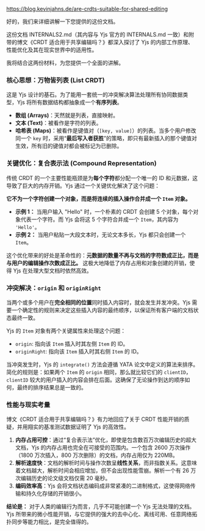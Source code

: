 https://blog.kevinjahns.de/are-crdts-suitable-for-shared-editing

好的，我们来详细讲解一下您提供的这份文档。

这份文档 INTERNALS2.md（其内容与 Yjs 官方的 INTERNALS.md 一致）和附带的博文《CRDT 适合用于共享编辑吗？》都深入探讨了 Yjs 的内部工作原理、性能优化及其在现实世界中的适用性。

我将结合这两份材料，为您提供一个全面的讲解。

### 核心思想：万物皆列表 (List CRDT)

这是 Yjs 设计的基石。为了能用一套统一的冲突解决算法处理所有协同数据类型，Yjs 将所有数据结构都抽象成一个**有序列表**。

- **数组 (Arrays)**：天然就是列表，直接映射。
- **文本 (Text)**：被看作是字符的列表。
- **哈希表 (Maps)**：被看作是键值对（`[key, value]`）的列表。当多个用户修改同一个 `key` 时，采用“**最后写入者获胜**”的策略，即只有最新插入的那个键值对生效，所有旧的键值对都会被标记为已删除。

### 关键优化：复合表示法 (Compound Representation)

传统 CRDT 的一个主要性能瓶颈是为**每个字符**都分配一个唯一的 ID 和元数据，这导致了巨大的内存开销。Yjs 通过一个关键优化解决了这个问题：

**它不为一个字符创建一个对象，而是将连续的插入操作合并成一个 `Item` 对象。**

- **示例 1：** 当用户输入 "Hello" 时，一个朴素的 CRDT 会创建 5 个对象，每个对象代表一个字符。而 Yjs 会将这 5 个字符合并成一个 `Item`，其内容为 `'Hello'`。
- **示例 2：** 当用户粘贴一大段文本时，无论文本多长，Yjs 都只会创建一个 `Item`。

这个优化带来的好处是革命性的：**元数据的数量不再与文档的字符数成正比，而是与用户的编辑操作次数成正比。** 这极大地降低了内存占用和对象创建的开销，使得 Yjs 在处理大型文档时依然高效。

### 冲突解决：`origin` 和 `originRight`

当两个或多个用户在**完全相同的位置**同时插入内容时，就会发生并发冲突。Yjs 需要一个确定性的规则来决定这些插入内容的最终顺序，以保证所有客户端的文档状态最终一致。

Yjs 的 `Item` 对象有两个关键属性来处理这个问题：

- `origin`: 指向该 `Item` 插入时其左侧 `Item` 的 ID。
- `originRight`: 指向该 `Item` 插入时其右侧 `Item` 的 ID。

当冲突发生时，Yjs 的 `integrate()` 方法会遵循 YATA 论文中定义的算法来排序。简化的规则是：如果两个 `Item` 的 `origin` 相同，那么就比较它们的 `clientID`，`clientID` 较大的用户插入的内容会排在后面。这确保了无论操作到达的顺序如何，最终的排序结果总是一致的。

### 性能与现实考量

博文《CRDT 适合用于共享编辑吗？》有力地回应了关于 CRDT 性能开销的质疑，并用翔实的基准测试数据证明了 Yjs 的高效性。

1.  **内存占用可控**：通过“复合表示法”优化，即使是包含数百万次编辑历史的超大文档，Yjs 的内存占用也完全在可接受的范围内。一个包含 2600 万次操作（1800 万次插入，800 万次删除）的文档，内存占用仅为 220MB。
2.  **解析速度快**：文档的解析时间与操作次数呈**线性关系**，而非指数关系。这意味着文档越大，解析时间会相应增加，但不会出现性能雪崩。解析一个有 26 万次编辑历史的论文级文档仅需 20 毫秒。
3.  **编码效率高**：Yjs 会将文档状态编码成非常紧凑的二进制格式，这使得网络传输和持久化存储的开销很小。

**结论是：** 对于人类的编辑行为而言，几乎不可能创建一个 Yjs 无法处理的文档。Yjs 所带来的微小性能开销，与它提供的强大的去中心化、离线可用、任意网络拓扑同步等能力相比，是完全值得的。
